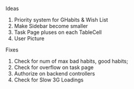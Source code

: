 Ideas

1. Priority system for GHabits & Wish List
2. Make Sidebar become smaller
3. Task Page pluses on each TableCell
4. User Picture

Fixes

1. Check for num of max bad habits, good habits;
2. Check for overflow on task page
3. Authorize on backend controllers
4. Check for Slow 3G Loadings
